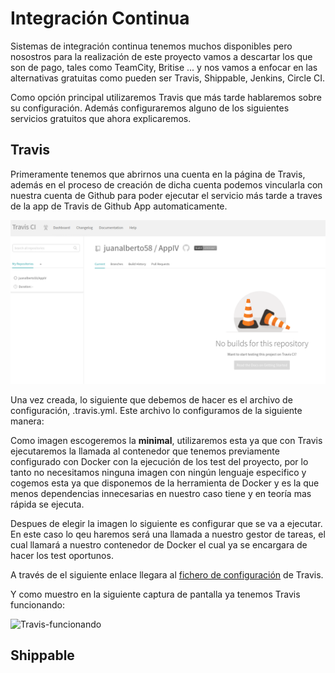# Integración Continua

Sistemas de integración continua tenemos muchos disponibles pero nosostros para la realización de este proyecto vamos a descartar los que son de pago, tales como TeamCity, Britise ... y nos vamos a enfocar en las alternativas gratuitas como pueden ser Travis, Shippable, Jenkins, Circle CI.

Como opción principal utilizaremos Travis que más tarde hablaremos sobre su configuración. Además configuraremos alguno de los siguientes servicios gratuitos que ahora explicaremos.


## Travis

Primeramente tenemos que abrirnos una cuenta en la página de Travis, además en el proceso de creación de dicha cuenta podemos vincularla con nuestra cuenta de Github para poder ejecutar el servicio más tarde a traves de la app de Travis de Github App automaticamente.

![travis1](../image/travis1.png)

Una vez creada, lo siguiente que debemos de hacer es el archivo de configuración, .travis.yml. Este archivo lo configuramos de la siguiente manera:

Como imagen escogeremos la **minimal**, utilizaremos esta ya que con Travis ejecutaremos la llamada al contenedor que tenemos previamente configurado con Docker con la ejecución de los test del proyecto, por lo tanto no necesitamos ninguna imagen con ningún lenguaje especifico y cogemos esta ya que disponemos de la herramienta de Docker y es la que menos dependencias innecesarias en nuestro caso tiene y en teoría mas rápida se ejecuta.

Despues de elegir la imagen lo siguiente es configurar que se va a ejecutar. En este caso lo qeu haremos será una llamada a nuestro gestor de tareas, el cual llamará a nuestro contenedor de Docker el cual ya se encargara de hacer los test oportunos.

A través de el siguiente enlace llegara al [fichero de configuración](https://github.com/juanalberto58/AppIV/blob/master/.travis.yml) de Travis.

Y como muestro en la siguiente captura de pantalla ya tenemos Travis funcionando:

![Travis-funcionando](../images/travis-funcionando.png)

## Shippable

